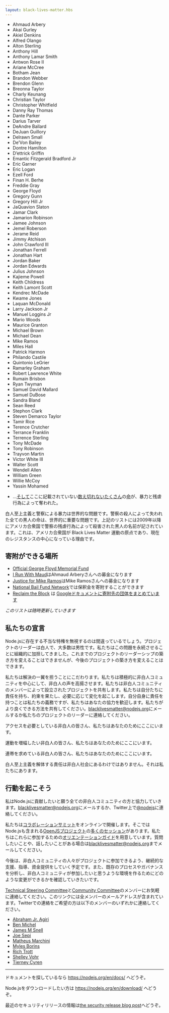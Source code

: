 ```yaml
---
layout: black-lives-matter.hbs
---
```


<section id="lives">
  
  * Ahmaud Arbery
  * Akai Gurley
  * Akiel Denkins
  * Alfred Olango
  * Alton Sterling
  * Anthony Hill
  * Anthony Lamar Smith
  * Antwon Rose II
  * Ariane McCree
  * Botham Jean
  * Brandon Webber
  * Brendon Glenn
  * Breonna Taylor
  * Charly Keunang
  * Christian Taylor
  * Christopher Whitfield
  * Danny Ray Thomas
  * Dante Parker
  * Darius Tarver
  * DeAndre Ballard
  * DeJuan Guillory
  * Delrawn Small
  * De’Von Bailey
  * Dontre Hamilton
  * D’ettrick Griffin
  * Emantic Fitzgerald Bradford Jr
  * Eric Garner
  * Eric Logan
  * Ezell Ford
  * Finan H. Berhe
  * Freddie Gray
  * George Floyd
  * Gregory Gunn
  * Gregory Hill Jr
  * JaQuavion Slaton
  * Jamar Clark
  * Jamarion Robinson
  * Jamee Johnson
  * Jemel Roberson
  * Jerame Reid
  * Jimmy Atchison
  * John Crawford III
  * Jonathan Ferrell
  * Jonathan Hart
  * Jordan Baker
  * Jordan Edwards
  * Julius Johnson
  * Kajieme Powell
  * Keith Childress
  * Keith Lamont Scott
  * Kendrec McDade
  * Kwame Jones
  * Laquan McDonald
  * Larry Jackson Jr
  * Manuel Loggins Jr
  * Mario Woods
  * Maurice Granton
  * Michael Brown
  * Michael Dean
  * Mike Ramos
  * Miles Hall
  * Patrick Harmon
  * Philando Castile
  * Quintonio LeGrier
  * Ramarley Graham
  * Robert Lawrence White
  * Rumain Brisbon
  * Ryan Twyman
  * Samuel David Mallard
  * Samuel DuBose
  * Sandra Bland
  * Sean Reed
  * Stephon Clark
  * Steven Demarco Taylor
  * Tamir Rice
  * Terence Crutcher
  * Terrance Franklin
  * Terrence Sterling
  * Tony McDade
  * Tony Robinson
  * Trayvon Martin
  * Victor White III
  * Walter Scott
  * Wendell Allen
  * William Green
  * Willie McCoy
  * Yassin Mohamed
  <!-- * &hellip;[and](https://mappingpoliceviolence.org/) [countless](https://twitter.com/samswey/status/1259254114606886913) 
    [more](https://apps.npr.org/documents/document.html?id=6933593-NPR-CodeSwitch-Saytheirnameslistv3) 
    [lives](https://ebwiki.org/) 
    not listed  here, taken by violence and brutality. -->
  * &hellip;[そして](https://mappingpoliceviolence.org/)ここに記載されていない[数え切れない](https://twitter.com/samswey/status/1259254114606886913)[たくさん](https://apps.npr.org/documents/document.html?id=6933593-NPR-CodeSwitch-Saytheirnameslistv3)の[命](https://ebwiki.org/)が、暴力と残虐行為によって奪われた。

</section>

<!--
White supremacy and police brutality are global problems. Every Black life
lost to police murder globally matters and mattered. The above list
contains the names of Black people murdered by police brutality in the
U.S. since 2009. This is because the U.S. is the origin of the Black Lives
Matter movement and currently the heart of the resistance.
-->

白人至上主義と警察による暴力は世界的な問題です。警察の殺人によって失われた全ての黒人の命は、世界的に重要な問題です。上記のリストには2009年以降にアメリカ合衆国で警察の残虐行為によって殺害された黒人の名前が記されています。これは、アメリカ合衆国が Black Lives Matter 運動の原点であり、現在のレジスタンスの中心になっている理由です。

<!--
## Where you can donate:
-->

## 寄附ができる場所

<!--
* Donate to the [Official George Floyd Memorial Fund](https://www.gofundme.com/f/georgefloyd).
* Donate to the [I Run With Maud](https://www.gofundme.com/f/i-run-with-maud) fundraiser for Ahmaud Arbery.
* Donate to the [Justice for Mike Ramos](https://www.gofundme.com/f/justice-for-mike-ramos) fundraiser.
* Find and donate to bail funds via the [National Bail Fund Network](https://www.communityjusticeexchange.org/nbfn-directory).
* [Reclaim the Block](https://www.facebook.com/reclaimtheblock/) has published a [Google Doc of organizations to donate to](https://docs.google.com/document/d/1yLWGTQIe3967hdc9RSxBq5s6KKZHe-3_mWp5oemd7OA/preview?pru=AAABcpUiX3k*Y6Q4I6UBtkH3lLz9GVLg0A).
-->

* [Official George Floyd Memorial Fund](https://www.gofundme.com/f/georgefloyd)
* [I Run With Maud](https://www.gofundme.com/f/i-run-with-maud)はAhmaud Arberyさんへの募金になります
* [Justice for Mike Ramos](https://www.gofundme.com/f/justice-for-mike-ramos)はMike Ramosさんへの募金になります
* [National Bail Fund Network](https://www.communityjusticeexchange.org/nbfn-directory)では保釈金を寄附することができます
* [Reclaim the Block](https://www.facebook.com/reclaimtheblock/) は [Googleドキュメントに寄附先の団体をまとめています](https://docs.google.com/document/d/1yLWGTQIe3967hdc9RSxBq5s6KKZHe-3_mWp5oemd7OA/preview?pru=AAABcpUiX3k*Y6Q4I6UBtkH3lLz9GVLg0A)

<section id="update" class="center">

<!--
*We will update this list as appropriate*
-->
*このリストは随時更新していきます*

</section>

<!--
## Our Commitment
-->

## 私たちの宣言

<!--
It would be wrong for us to ignore the unearned privilege that exists in
Node.js. Much of the project leadership is white, and a majority are men.
We are and have been systematically complicit in perpetuating the issues
that led us to where we are. We can't change how we've built out the
project's leadership to date, but we can change how we build it moving
forward.
-->

Node.jsに存在する不当な特権を無視するのは間違っているでしょう。プロジェクトのリーダーは白人で、大多数は男性です。私たちはこの問題を永続させることに組織的に加担してきました。これまでのプロジェクトのリーダーシップの築き方を変えることはできませんが、今後のプロジェクトの築き方を変えることはできます。

<!--
We are dedicated to being a part of the solution. We will actively center
the Black community and uplift Black voices. We will share projects
founded and built by Black community members. We will hold ourselves
accountable, fulfill our promises, and make changes as needed. While it is
our responsibility to hold ourselves accountable, we welcome your help. We
invite you to share ways that we can do better. Email
[blacklivesmatter@nodejs.org](mailto:blacklivesmatter@nodejs.org)
or reach out to any of our project leaders.
-->

私たちは解決の一翼を担うことにこだわります。私たちは積極的に非白人コミュニティを中心にして、非白人の声を高揚させます。私たちは非白人コミュニティのメンバーによって設立されたプロジェクトを共有します。私たちは自分たちに責任を持ち、約束を果たし、必要に応じて変化を起こします。自分自身に責任を持つことは私たちの義務ですが、私たちはあなたの協力を歓迎します。私たちがより良くできる方法を共有してください。[blacklivesmatter@nodejs.org](mailto:blacklivesmatter@nodejs.org)にメールするか私たちのプロジェクトのリーダーに連絡してください。

<section id="here-for-you">

<!--
To Black folks looking for access: We're here for you.

To Black people looking for amplification: We're here for you.

To Black members of our community seeking collaboration: We're here for
you.
-->

アクセスを必要としている非白人の皆さん、私たちはあなたのためにここにいます。

運動を増幅したい非白人の皆さん、私たちはあなたのためにここにいます。

連帯を求めている非白人の皆さん、私たちはあなたのためにここにいます。

</section>

<!--
The responsibility to dismantle white supremacy does not fall on the Black
community. It falls on the rest of us.
-->

白人至上主義を解体する責任は非白人社会にあるわけではありません。それは私たちにあります。

<!--
## Taking Action
-->

## 行動を起こそう

<!--
We will work with any Black community member who wishes to contribute to
Node.js. Please contact us at [blacklivesmatter@nodejs.org](mailto:blacklivesmatter@nodejs.org)
or [@nodejs](https://twitter.com/nodejs) on Twitter with any questions.
-->

私はNode.jsに貢献したいと願う全ての非白人コミュニティの方と協力していきます。[blacklivesmatter@nodejs.org](mailto:blacklivesmatter@nodejs.org)にメールするか、Twitter上で[@nodejs](https://twitter.com/nodejs)に連絡してください。

<!--
We have an upcoming free online [collaboration summit](https://github.com/openjs-foundation/summit#upcoming-events).
There are [many different sessions](https://github.com/openjs-foundation/summit/issues?q=is%3Aissue+is%3Aopen+label%3A%22Session+Proposal%22)
across various [OpenJS projects](https://openjsf.org/projects/), including Node.js.
We have an [orientation guide](https://github.com/openjs-foundation/summit/blob/master/2020-06-23-Austin/orientation.md)
to help you figure out how you might want to take part. If you have any questions or
want to talk about anything, please reach out to [blacklivesmatter@nodejs.org](mailto:blacklivesmatter@nodejs.org).
-->

私たちは[コラボレーションサミット](https://github.com/openjs-foundation/summit#upcoming-events)をオンラインで開催します。そこではNode.jsも含まれる[OpenJSプロジェクト](https://openjsf.org/projects/)の[多くのセッション](https://github.com/openjs-foundation/summit/issues?q=is%3Aissue+is%3Aopen+label%3A%22Session+Proposal%22)があります。私たちはこれらに参加するための[オリエンテーションガイド](https://github.com/openjs-foundation/summit/blob/master/2020-06-23-Austin/orientation.md)を用意しています。質問したいことや、話したいことがある場合は[blacklivesmatter@nodejs.org](mailto:blacklivesmatter@nodejs.org)までメールしてください。

<!--
Moving forward we plan to offer ongoing support, mentorship, and sponsorship to
help those from the Black community get involved in our project. We will
also be analyzing our existing processes and governance to see what changes
we can make to make sure our project is the kind of environment that the
Black community wants to participate in.
-->

今後は、非白人コミュニティの人々がプロジェクトに参加できるよう、継続的な支援、指導、資金提供をしていく予定です。また、既存のプロセスやガバナンスを分析し、非白人コミュニティが参加したいと思うような環境を作るためにどのような変更ができるかを確認していきたいです。

<!--
Please feel welcome to contact
[Technical Steering Committee](https://github.com/nodejs/node#tsc-technical-steering-committee)
and [Community Committee](https://github.com/nodejs/community-committee#community-committee-members)
members. The preceding links contain email addresses for all members. If
you prefer, you can contact any of the following members on Twitter:
-->

[Technical Steering Committee](https://github.com/nodejs/node#tsc-technical-steering-committee)と[Community Committee](https://github.com/nodejs/community-committee#community-committee-members)のメンバーにお気軽に連絡してください。このリンクには全メンバーのメールアドレスが含まれています。Twitterでの連絡をご希望の方は以下のメンバーのいずれかに連絡してください。

<section id="we-are-here-for-you">

* [Abraham Jr. Agiri](https://twitter.com/codeekage)
* [Ben Michel](https://twitter.com/obensource)
* [James M Snell](https://twitter.com/jasnell)
* [Joe Sepi](https://twitter.com/joe_sepi)
* [Matheus Marchini](https://twitter.com/mmarkini)
* [Myles Borins](https://twitter.com/MylesBorins)
* [Rich Trott](https://twitter.com/Trott)
* [Shelley Vohr](https://twitter.com/codebytere)
* [Tierney Cyren](https://twitter.com/bitandbang)

</section>

<hr id="break">

<section id="it-is-temporary">

<!--
If you're looking for docs, see https://nodejs.org/en/docs/.

To download Node.js, see https://nodejs.org/en/download/.

For information on the recent security release, see
[the security release blog post](https://nodejs.org/en/blog/vulnerability/june-2020-security-releases/).
-->

ドキュメントを探しているなら https://nodejs.org/en/docs/ へどうぞ。

Node.jsをダウンロードしたい方は https://nodejs.org/en/download/ へどうぞ。

最近のセキュリティリリースの情報は[the security release blog post](https://nodejs.org/en/blog/vulnerability/june-2020-security-releases/)へどうぞ。

</section>
